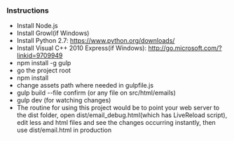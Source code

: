 ### Instructions

* Install Node.js
* Install Growl(if Windows)
* Install Python 2.7: https://www.python.org/downloads/
* Install Visual C++ 2010 Express(if Windows): http://go.microsoft.com/?linkid=9709949
* npm install -g gulp
* go the project root
* npm install
* change assets path where needed in gulpfile.js
* gulp build --file confirm (or any file on src/html/emails)
* gulp dev (for watching changes)
* The routine for using this project would be to point your web server to the dist folder, open dist/email_debug.html(which has LiveReload script), edit less and html files and see the changes occurring instantly, then use dist/email.html in production
